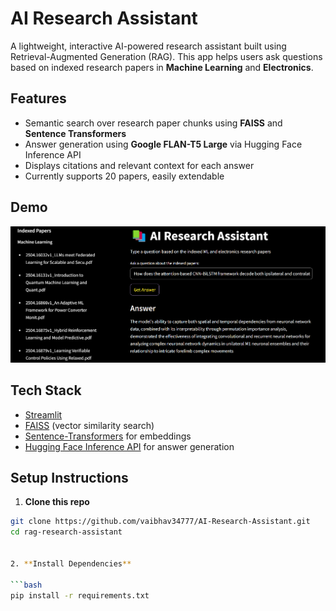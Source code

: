 # AI Research Assistant

A lightweight, interactive AI-powered research assistant built using Retrieval-Augmented Generation (RAG). This app helps users ask questions based on indexed research papers in **Machine Learning** and **Electronics**.

## Features

-  Semantic search over research paper chunks using **FAISS** and **Sentence Transformers**
-  Answer generation using **Google FLAN-T5 Large** via Hugging Face Inference API
-  Displays citations and relevant context for each answer
-  Currently supports 20 papers, easily extendable

## Demo

<img src="assets/demo.png" alt="demo" width="600"/>

##  Tech Stack

- [Streamlit](https://streamlit.io/)
- [FAISS](https://github.com/facebookresearch/faiss) (vector similarity search)
- [Sentence-Transformers](https://www.sbert.net/) for embeddings
- [Hugging Face Inference API](https://huggingface.co/inference-api) for answer generation

## Setup Instructions

1. **Clone this repo**

```bash
git clone https://github.com/vaibhav34777/AI-Research-Assistant.git
cd rag-research-assistant


2. **Install Dependencies**

```bash
pip install -r requirements.txt





